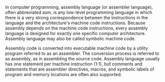 In computer programming, assembly language (or assembler language), often abbreviated asm, is any low-level programming language in which there is a very strong correspondence between the instructions in the language and the architecture's machine code instructions. Because assembly depends on the machine code instructions, every assembly language is designed for exactly one specific computer architecture. Assembly language may also be called symbolic machine code.

Assembly code is converted into executable machine code by a utility program referred to as an assembler. The conversion process is referred to as assembly, as in assembling the source code. Assembly language usually has one statement per machine instruction (1:1), but comments and statements that are assembler directives, macros, and symbolic labels of program and memory locations are often also supported.
